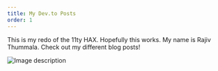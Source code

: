 ```yaml
---
title: My Dev.to Posts
order: 1
---
```

<p>This is my redo of the 11ty HAX. Hopefully this works. My name is Rajiv Thummala. Check out my different blog posts!</p>

<p><img src="https://dev-to-uploads.s3.amazonaws.com/uploads/articles/sk4m9bc0o7hoh3otbfvd.jpeg" alt="Image description"></p>



